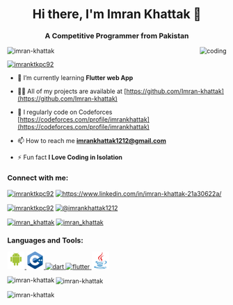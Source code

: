 <h1 align="center">Hi there, I'm Imran Khattak 👋</h1>
<h3 align="center">A Competitive Programmer from Pakistan</h3>

<img align="right" alt="coding" with="400" src="https://i.pinimg.com/originals/a5/35/60/a53560c8088900e266880f779dacced7.gif">

<p align="left"> <img src="https://komarev.com/ghpvc/?username=imran-khattak&label=Profile%20views&color=0e75b6&style=flat" alt="imran-khattak" /> </p>

<p align="left"> <a href="https://twitter.com/imranktkpc92" target="blank"><img src="https://img.shields.io/twitter/follow/imranktkpc92?logo=twitter&style=for-the-badge" alt="imranktkpc92" /></a> </p>

- 🌱 I’m currently learning **Flutter web App**

- 👨‍💻 All of my projects are available at [https://github.com/Imran-khattak](https://github.com/Imran-khattak)

- 📝 I regularly code on Codeforces [https://codeforces.com/profile/imrankhattak](https://codeforces.com/profile/imrankhattak)

- 📫 How to reach me **imrankhattak1212@gmail.com**

- ⚡ Fun fact **I Love Coding in Isolation**

<h3 align="left">Connect with me:</h3>
<p align="left">
<a href="https://twitter.com/imranktkpc92" target="blank"><img align="center" src="https://raw.githubusercontent.com/rahuldkjain/github-profile-readme-generator/master/src/images/icons/Social/twitter.svg" alt="imranktkpc92" height="30" width="40" /></a>
<a href="https://linkedin.com/in/https://www.linkedin.com/in/imran-khattak-21a30622a/" target="blank"><img align="center" src="https://raw.githubusercontent.com/rahuldkjain/github-profile-readme-generator/master/src/images/icons/Social/linked-in-alt.svg" alt="https://www.linkedin.com/in/imran-khattak-21a30622a/" height="30" width="40" /></a>

<a href="https://instagram.com/imranktkpc92" target="blank"><img align="center" src="https://raw.githubusercontent.com/rahuldkjain/github-profile-readme-generator/master/src/images/icons/Social/instagram.svg" alt="imranktkpc92" height="30" width="40" /></a>
<a href="https://medium.com/@imrankhattak1212" target="blank"><img align="center" src="https://raw.githubusercontent.com/rahuldkjain/github-profile-readme-generator/master/src/images/icons/Social/medium.svg" alt="@imrankhattak1212" height="30" width="40" /></a>


<a href="https://codeforces.com/profile/imrankhattak" target="blank"><img align="center" src="https://cdn.iconscout.com/icon/free/png-256/free-code-forces-logo-icon-download-in-svg-png-gif-file-formats--technology-social-media-vol-2-pack-logos-icons-2944796.png" alt="imran_khattak" height="30" width="40" /></a>
<a href="https://www.leetcode.com/imran_khattak" target="blank"><img align="center" src="https://raw.githubusercontent.com/rahuldkjain/github-profile-readme-generator/master/src/images/icons/Social/leet-code.svg" alt="imran_khattak" height="30" width="40" /></a>
</p>

<h3 align="left">Languages and Tools:</h3>
<p align="left"> <a href="https://developer.android.com" target="_blank" rel="noreferrer"> <img src="https://raw.githubusercontent.com/devicons/devicon/master/icons/android/android-original-wordmark.svg" alt="android" width="40" height="40"/> </a> <a href="https://www.w3schools.com/cpp/" target="_blank" rel="noreferrer"> <img src="https://raw.githubusercontent.com/devicons/devicon/master/icons/cplusplus/cplusplus-original.svg" alt="cplusplus" width="40" height="40"/> </a> <a href="https://dart.dev" target="_blank" rel="noreferrer"> <img src="https://www.vectorlogo.zone/logos/dartlang/dartlang-icon.svg" alt="dart" width="40" height="40"/> </a> <a href="https://flutter.dev" target="_blank" rel="noreferrer"> <img src="https://www.vectorlogo.zone/logos/flutterio/flutterio-icon.svg" alt="flutter" width="40" height="40"/> </a> <a href="https://www.java.com" target="_blank" rel="noreferrer"> <img src="https://raw.githubusercontent.com/devicons/devicon/master/icons/java/java-original.svg" alt="java" width="40" height="40"/> </a> </p>

<p><img align="left" src="https://github-readme-stats.vercel.app/api/top-langs?username=imran-khattak&show_icons=true&locale=en&layout=compact" alt="imran-khattak" /></p>

<p>&nbsp;<img align="center" src="https://github-readme-stats.vercel.app/api?username=imran-khattak&show_icons=true&locale=en" alt="imran-khattak" /></p>

<p><img align="center" src="https://github-readme-streak-stats.herokuapp.com/?user=imran-khattak&" alt="imran-khattak" /></p>

